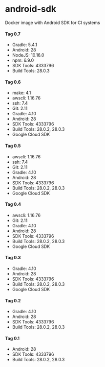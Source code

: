 # android-sdk
Docker image with Android SDK for CI systems

#### Tag 0.7
- Gradle: 5.4.1
- Android: 28
- NodeJS: 10.16.0
- npm: 6.9.0
- SDK Tools: 4333796
- Build Tools: 28.0.3

#### Tag 0.6
- make: 4.1
- awscli: 1.16.76
- ssh: 7.4
- Git: 2.11
- Gradle: 4.10
- Android: 28
- SDK Tools: 4333796
- Build Tools: 28.0.2, 28.0.3
- Google Cloud SDK

#### Tag 0.5
- awscli: 1.16.76
- ssh: 7.4
- Git: 2.11
- Gradle: 4.10
- Android: 28
- SDK Tools: 4333796
- Build Tools: 28.0.2, 28.0.3
- Google Cloud SDK

#### Tag 0.4
- awscli: 1.16.76
- Git: 2.11
- Gradle: 4.10
- Android: 28
- SDK Tools: 4333796
- Build Tools: 28.0.2, 28.0.3
- Google Cloud SDK

#### Tag 0.3
- Gradle: 4.10
- Android: 28
- SDK Tools: 4333796
- Build Tools: 28.0.2, 28.0.3
- Google Cloud SDK

#### Tag 0.2
- Gradle: 4.10
- Android: 28
- SDK Tools: 4333796
- Build Tools: 28.0.2, 28.0.3

#### Tag 0.1
- Android: 28
- SDK Tools: 4333796
- Build Tools: 28.0.2, 28.0.3
